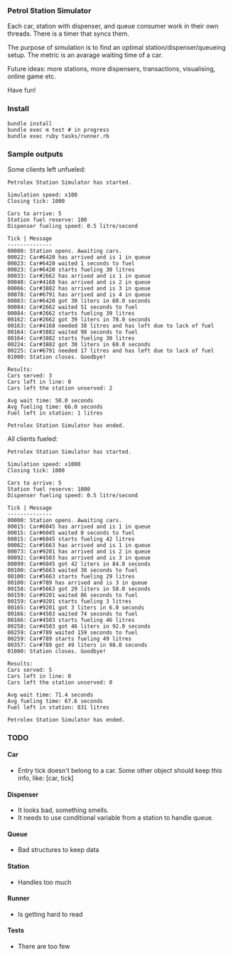 ### Petrol Station Simulator

Each car, station with dispenser, and queue consumer work in their own threads.
There is a timer that syncs them.

The purpose of simulation is to find an optimal station/dispenser/queueing setup.
The metric is an avarage waiting time of a car.

Future ideas: more stations, more dispensers, transactions, visualising, online game etc.

Have fun!

### Install

```
bundle install
bundle exec m test # in progress
bundle exec ruby tasks/runner.rb
```

### Sample outputs

Some clients left unfueled:
```
Petrolex Station Simulator has started.

Simulation speed: x100
Closing tick: 1000

Cars to arrive: 5
Station fuel reserve: 100
Dispenser fueling speed: 0.5 litre/second

Tick | Message
--------------
00000: Station opens. Awaiting cars.
00022: Car#6420 has arrived and is 1 in queue
00023: Car#6420 waited 1 seconds to fuel
00023: Car#6420 starts fueling 30 litres
00033: Car#2662 has arrived and is 1 in queue
00048: Car#4168 has arrived and is 2 in queue
00066: Car#3882 has arrived and is 3 in queue
00078: Car#6791 has arrived and is 4 in queue
00083: Car#6420 got 30 liters in 60.0 seconds
00084: Car#2662 waited 51 seconds to fuel
00084: Car#2662 starts fueling 39 litres
00162: Car#2662 got 39 liters in 78.0 seconds
00163: Car#4168 needed 38 litres and has left due to lack of fuel
00164: Car#3882 waited 98 seconds to fuel
00164: Car#3882 starts fueling 30 litres
00224: Car#3882 got 30 liters in 60.0 seconds
00225: Car#6791 needed 17 litres and has left due to lack of fuel
01000: Station closes. Goodbye!

Results:
Cars served: 3
Cars left in line: 0
Cars left the station unserved: 2

Avg wait time: 50.0 seconds
Avg fueling time: 66.0 seconds
Fuel left in station: 1 litres

Petrolex Station Simulator has ended.
```

All clients fueled:
```
Petrolex Station Simulator has started.

Simulation speed: x1000
Closing tick: 1000

Cars to arrive: 5
Station fuel reserve: 1000
Dispenser fueling speed: 0.5 litre/second

Tick | Message
--------------
00000: Station opens. Awaiting cars.
00015: Car#6045 has arrived and is 1 in queue
00015: Car#6045 waited 0 seconds to fuel
00015: Car#6045 starts fueling 42 litres
00062: Car#5663 has arrived and is 1 in queue
00073: Car#9201 has arrived and is 2 in queue
00092: Car#4503 has arrived and is 3 in queue
00099: Car#6045 got 42 liters in 84.0 seconds
00100: Car#5663 waited 38 seconds to fuel
00100: Car#5663 starts fueling 29 litres
00100: Car#789 has arrived and is 3 in queue
00158: Car#5663 got 29 liters in 58.0 seconds
00159: Car#9201 waited 86 seconds to fuel
00159: Car#9201 starts fueling 3 litres
00165: Car#9201 got 3 liters in 6.0 seconds
00166: Car#4503 waited 74 seconds to fuel
00166: Car#4503 starts fueling 46 litres
00258: Car#4503 got 46 liters in 92.0 seconds
00259: Car#789 waited 159 seconds to fuel
00259: Car#789 starts fueling 49 litres
00357: Car#789 got 49 liters in 98.0 seconds
01000: Station closes. Goodbye!

Results:
Cars served: 5
Cars left in line: 0
Cars left the station unserved: 0

Avg wait time: 71.4 seconds
Avg fueling time: 67.6 seconds
Fuel left in station: 831 litres

Petrolex Station Simulator has ended.
```

### TODO

#### Car

* Entry tick doesn't belong to a car. Some other object should keep this info, like: [car, tick]

#### Dispenser

* It looks bad, something smells.
* It needs to use conditional variable from a station to handle queue.

#### Queue

* Bad structures to keep data

#### Station

* Handles too much

#### Runner

* Is getting hard to read

#### Tests

* There are too few
